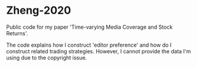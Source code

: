 # Zheng-2020
Public code for my paper 'Time-varying Media Coverage and Stock Returns'.

The code explains how I construct 'editor preference' and how do I construct related trading strategies. However, I cannot provide the data I'm using due to the copyright issue.
